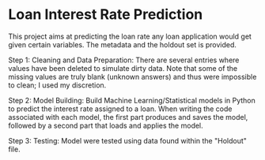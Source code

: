 # Loan Interest Rate Prediction
This project aims at predicting the loan rate any loan application would get given certain variables. The metadata and the holdout set is provided. 

Step 1:
Cleaning and Data Preparation: There are several entries where values have been deleted to simulate dirty data. 
Note that some of the missing values are truly blank (unknown answers) and thus were impossible to clean; I used my discretion.

Step 2:
Model Building: Build Machine Learning/Statistical models in Python to predict the interest rate assigned to a loan.
When writing the code associated with each model, the first part produces and saves the model, 
followed by a second part that loads and applies the model.

Step 3:
Testing: Model were tested using data found within the "Holdout" file. 
